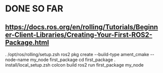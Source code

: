 # DONE SO FAR

## https://docs.ros.org/en/rolling/Tutorials/Beginner-Client-Libraries/Creating-Your-First-ROS2-Package.html
. /opt/ros/rolling/setup.zsh 
ros2 pkg create --build-type ament_cmake --node-name my_node first_package
cd first_package
. install/local_setup.zsh
colcon build
ros2 run first_package my_node



